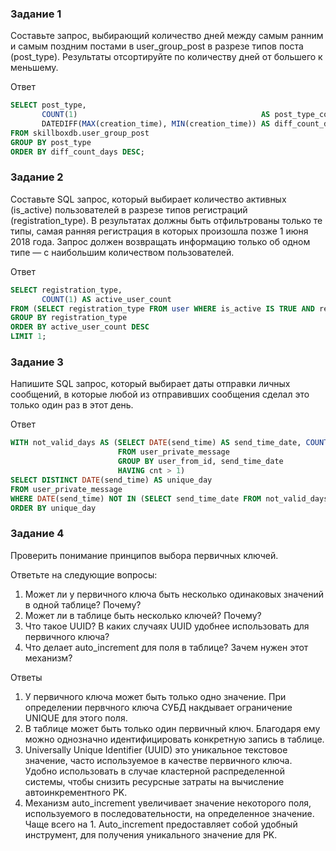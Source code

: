 ### Задание 1

Составьте запрос, выбирающий количество дней между самым ранним и самым поздним постами
в user_group_post в разрезе типов поста (post_type).
Результаты отсортируйте по количеству дней от большего к меньшему.

Ответ

```sql
SELECT post_type,
       COUNT(1)                                         AS post_type_count,
       DATEDIFF(MAX(creation_time), MIN(creation_time)) AS diff_count_days
FROM skillboxdb.user_group_post
GROUP BY post_type
ORDER BY diff_count_days DESC;
```

### Задание 2

Составьте SQL запрос, который выбирает количество активных (is_active) пользователей
в разрезе типов регистраций (registration_type).
В результатах должны быть отфильтрованы только те типы,
самая ранняя регистрация в которых произошла позже 1 июня 2018 года.
Запрос должен возвращать информацию только об одном типе ― с наибольшим количеством пользователей.

Ответ

```sql
SELECT registration_type,
       COUNT(1) AS active_user_count
FROM (SELECT registration_type FROM user WHERE is_active IS TRUE AND registration_time > '2018-06-01') AS t
GROUP BY registration_type
ORDER BY active_user_count DESC
LIMIT 1;
```

### Задание 3

Напишите SQL запрос, который выбирает даты отправки личных сообщений,
в которые любой из отправивших сообщения сделал это только один раз в этот день.

Ответ

```sql
WITH not_valid_days AS (SELECT DATE(send_time) AS send_time_date, COUNT(message_id) AS cnt
                        FROM user_private_message
                        GROUP BY user_from_id, send_time_date
                        HAVING cnt > 1)
SELECT DISTINCT DATE(send_time) AS unique_day
FROM user_private_message
WHERE DATE(send_time) NOT IN (SELECT send_time_date FROM not_valid_days)
ORDER BY unique_day
```

### Задание 4

Проверить понимание принципов выбора первичных ключей.

Ответьте на следующие вопросы:

1. Может ли у первичного ключа быть несколько одинаковых значений в одной таблице? Почему?
2. Может ли в таблице быть несколько ключей? Почему?
3. Что такое UUID? В каких случаях UUID удобнее использовать для первичного ключа?
4. Что делает auto_increment для поля в таблице? Зачем нужен этот механизм?

Ответы

1. У первичного ключа может быть только одно значение.
   При определении первчного ключа СУБД накдывает ограничение UNIQUE для этого поля.
2. В таблице может быть только один первичный ключ. Благодаря ему можно однозначно идентифицировать конкретную запись в
   таблице.
3. Universally Unique Identifier (UUID) это уникальное текстовое значение, часто используемое в качестве первичного
   ключа. Удобно использовать в случае кластерной распределенной системы, чтобы снизить ресурсные затраты на вычисление
   автоинкрементного PK.
4. Механизм auto_increment увеличивает значение некоторого поля, используемого в последовательности, на определенное
   значение. Чаще всего на 1. Auto_increment предоставляет собой удобный инструмент, для получения уникального значение
   для PK. 
 